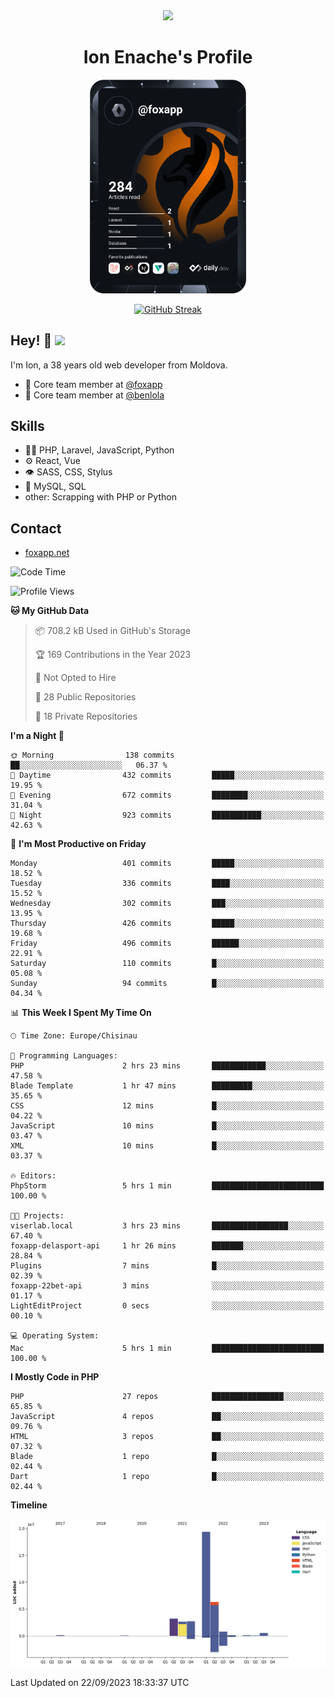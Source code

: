 <div id="header" align="center">
  <img src="https://media.giphy.com/media/M9gbBd9nbDrOTu1Mqx/giphy.gif" width="100"/>
	<h1>Ion Enache's Profile</h1>
</div>
<div align="center">
	<a href="https://app.daily.dev/foxapp"><img src="https://github.com/foxapp/foxapp/blob/master/devcard.svg" width="250" alt="Ion Enache's Dev Card"/></a>
</div>


<div align="center">
	
[![GitHub Streak](http://github-readme-streak-stats.herokuapp.com?user=foxapp&hide_border=true&date_format=M%20j%5B%2C%20Y%5D)](https://git.io/streak-stats)
	
</div>


## Hey! 👋 <img src="https://media.giphy.com/media/hvRJCLFzcasrR4ia7z/giphy.gif" width="30px"/>
I'm Ion, a 38 years old web developer from Moldova.


- 👥 Core team member at [@foxapp](https://github.com/foxapp)
- 👥 Core team member at [@benlola](https://github.com/benlola)

## Skills
- 👨‍💻 PHP, Laravel, JavaScript, Python
- ⚙️ React, Vue
- 👁️ SASS, CSS, Stylus
- 💽 MySQL, SQL
- other: Scrapping with PHP or Python

## Contact
- [foxapp.net](https://www.foxapp.net)

<!--START_SECTION:waka-->
![Code Time](http://img.shields.io/badge/Code%20Time-1%2C511%20hrs%2051%20mins-blue)

![Profile Views](http://img.shields.io/badge/Profile%20Views-0-blue)

**🐱 My GitHub Data** 

> 📦 708.2 kB Used in GitHub's Storage 
 > 
> 🏆 169 Contributions in the Year 2023
 > 
> 🚫 Not Opted to Hire
 > 
> 📜 28 Public Repositories 
 > 
> 🔑 18 Private Repositories 
 > 
**I'm a Night 🦉** 

```text
🌞 Morning                138 commits         ██░░░░░░░░░░░░░░░░░░░░░░░   06.37 % 
🌆 Daytime                432 commits         █████░░░░░░░░░░░░░░░░░░░░   19.95 % 
🌃 Evening                672 commits         ████████░░░░░░░░░░░░░░░░░   31.04 % 
🌙 Night                  923 commits         ███████████░░░░░░░░░░░░░░   42.63 % 
```
📅 **I'm Most Productive on Friday** 

```text
Monday                   401 commits         █████░░░░░░░░░░░░░░░░░░░░   18.52 % 
Tuesday                  336 commits         ████░░░░░░░░░░░░░░░░░░░░░   15.52 % 
Wednesday                302 commits         ███░░░░░░░░░░░░░░░░░░░░░░   13.95 % 
Thursday                 426 commits         █████░░░░░░░░░░░░░░░░░░░░   19.68 % 
Friday                   496 commits         ██████░░░░░░░░░░░░░░░░░░░   22.91 % 
Saturday                 110 commits         █░░░░░░░░░░░░░░░░░░░░░░░░   05.08 % 
Sunday                   94 commits          █░░░░░░░░░░░░░░░░░░░░░░░░   04.34 % 
```


📊 **This Week I Spent My Time On** 

```text
🕑︎ Time Zone: Europe/Chisinau

💬 Programming Languages: 
PHP                      2 hrs 23 mins       ████████████░░░░░░░░░░░░░   47.58 % 
Blade Template           1 hr 47 mins        █████████░░░░░░░░░░░░░░░░   35.65 % 
CSS                      12 mins             █░░░░░░░░░░░░░░░░░░░░░░░░   04.22 % 
JavaScript               10 mins             █░░░░░░░░░░░░░░░░░░░░░░░░   03.47 % 
XML                      10 mins             █░░░░░░░░░░░░░░░░░░░░░░░░   03.37 % 

🔥 Editors: 
PhpStorm                 5 hrs 1 min         █████████████████████████   100.00 % 

🐱‍💻 Projects: 
viserlab.local           3 hrs 23 mins       █████████████████░░░░░░░░   67.40 % 
foxapp-delasport-api     1 hr 26 mins        ███████░░░░░░░░░░░░░░░░░░   28.84 % 
Plugins                  7 mins              █░░░░░░░░░░░░░░░░░░░░░░░░   02.39 % 
foxapp-22bet-api         3 mins              ░░░░░░░░░░░░░░░░░░░░░░░░░   01.17 % 
LightEditProject         0 secs              ░░░░░░░░░░░░░░░░░░░░░░░░░   00.10 % 

💻 Operating System: 
Mac                      5 hrs 1 min         █████████████████████████   100.00 % 
```

**I Mostly Code in PHP** 

```text
PHP                      27 repos            ████████████████░░░░░░░░░   65.85 % 
JavaScript               4 repos             ██░░░░░░░░░░░░░░░░░░░░░░░   09.76 % 
HTML                     3 repos             ██░░░░░░░░░░░░░░░░░░░░░░░   07.32 % 
Blade                    1 repo              █░░░░░░░░░░░░░░░░░░░░░░░░   02.44 % 
Dart                     1 repo              █░░░░░░░░░░░░░░░░░░░░░░░░   02.44 % 
```



**Timeline**

![Lines of Code chart](https://raw.githubusercontent.com/foxapp/foxapp/master/assets/bar_graph.png)


 Last Updated on 22/09/2023 18:33:37 UTC
<!--END_SECTION:waka-->
